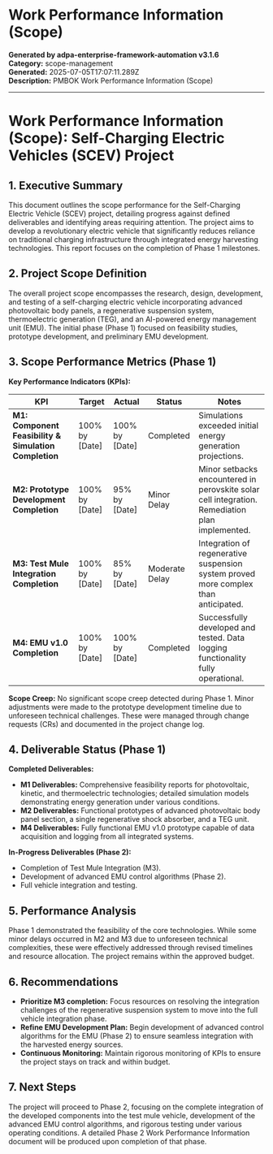 # Work Performance Information (Scope)

**Generated by adpa-enterprise-framework-automation v3.1.6**  
**Category:** scope-management  
**Generated:** 2025-07-05T17:07:11.289Z  
**Description:** PMBOK Work Performance Information (Scope)

---

# Work Performance Information (Scope): Self-Charging Electric Vehicles (SCEV) Project

## 1. Executive Summary

This document outlines the scope performance for the Self-Charging Electric Vehicle (SCEV) project, detailing progress against defined deliverables and identifying areas requiring attention.  The project aims to develop a revolutionary electric vehicle that significantly reduces reliance on traditional charging infrastructure through integrated energy harvesting technologies.  This report focuses on the completion of Phase 1 milestones.

## 2. Project Scope Definition

The overall project scope encompasses the research, design, development, and testing of a self-charging electric vehicle incorporating advanced photovoltaic body panels, a regenerative suspension system, thermoelectric generation (TEG), and an AI-powered energy management unit (EMU).  The initial phase (Phase 1) focused on feasibility studies, prototype development, and preliminary EMU development.

## 3. Scope Performance Metrics (Phase 1)

**Key Performance Indicators (KPIs):**

| KPI                               | Target       | Actual        | Status      | Notes                                                                     |
|------------------------------------|---------------|----------------|-------------|-----------------------------------------------------------------------------|
| **M1: Component Feasibility & Simulation Completion** | 100% by [Date] | 100% by [Date] | Completed    | Simulations exceeded initial energy generation projections.                  |
| **M2: Prototype Development Completion** | 100% by [Date] | 95% by [Date]  | Minor Delay | Minor setbacks encountered in perovskite solar cell integration.  Remediation plan implemented. |
| **M3: Test Mule Integration Completion** | 100% by [Date] | 85% by [Date]  | Moderate Delay | Integration of regenerative suspension system proved more complex than anticipated. |
| **M4: EMU v1.0 Completion**        | 100% by [Date] | 100% by [Date] | Completed    | Successfully developed and tested. Data logging functionality fully operational. |


**Scope Creep:** No significant scope creep detected during Phase 1.  Minor adjustments were made to the prototype development timeline due to unforeseen technical challenges.  These were managed through change requests (CRs) and documented in the project change log.


## 4. Deliverable Status (Phase 1)

**Completed Deliverables:**

*   **M1 Deliverables:**  Comprehensive feasibility reports for photovoltaic, kinetic, and thermoelectric technologies; detailed simulation models demonstrating energy generation under various conditions.
*   **M2 Deliverables:** Functional prototypes of advanced photovoltaic body panel section, a single regenerative shock absorber, and a TEG unit.
*   **M4 Deliverables:**  Fully functional EMU v1.0 prototype capable of data acquisition and logging from all integrated systems.

**In-Progress Deliverables (Phase 2):**

*   Completion of Test Mule Integration (M3).
*   Development of advanced EMU control algorithms (Phase 2).
*   Full vehicle integration and testing.


## 5. Performance Analysis

Phase 1 demonstrated the feasibility of the core technologies.  While some minor delays occurred in M2 and M3 due to unforeseen technical complexities, these were effectively addressed through revised timelines and resource allocation. The project remains within the approved budget.


## 6. Recommendations

*   **Prioritize M3 completion:**  Focus resources on resolving the integration challenges of the regenerative suspension system to move into the full vehicle integration phase.
*   **Refine EMU Development Plan:**  Begin development of advanced control algorithms for the EMU (Phase 2) to ensure seamless integration with the harvested energy sources.
*   **Continuous Monitoring:**  Maintain rigorous monitoring of KPIs to ensure the project stays on track and within budget.


## 7.  Next Steps

The project will proceed to Phase 2, focusing on the complete integration of the developed components into the test mule vehicle, development of the advanced EMU control algorithms, and rigorous testing under various operating conditions.  A detailed Phase 2 Work Performance Information document will be produced upon completion of that phase.
